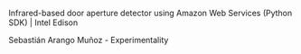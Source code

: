 Infrared-based door aperture detector using Amazon Web Services (Python SDK) | Intel Edison

Sebastián Arango Muñoz - 
Experimentality
